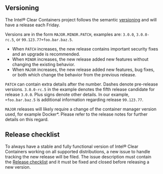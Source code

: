 ## Versioning

The Intel® Clear Containers project follows the semantic [versioning](http://semver.org/) and will have a release each Friday.

Versions are in the form `MAJOR.MINOR.PATCH`, examples are: `3.0.0`, `3.0.0-rc.5`, or `99.123.77+foo.bar.baz.5`.
- When `PATCH` increases, the new release contains important security fixes and an upgrade is recommended.
- When `MINOR` increases, the new release added new features without changing the existing behavior.
- When `MAJOR` increases, the new release added new features, bug fixes, or both which change the behavior from the previous release.

`PATCH` can contain extra details after the number. Dashes denote pre-release versions. `3.0.0-rc.5` in the example denotes the fifth release candidate for release `3.0.0`. Plus signs denote other details. In our example, `+foo.bar.baz.5` is additional information regarding release `99.123.77`.

`MAJOR` releases will likely require a change of the container manager version used, for example Docker\*. Please refer to the release notes for further details on this regard.

## Release checklist
To always have a stable and fully functional version of Intel® Clear Containers working on all supported distributions, a new issue to handle tracking the new release will be filed. The issue description must contain the [Release checklist](https://github.com/clearcontainers/runtime/wiki/Release-Checklist) and it must be fixed and closed before releasing a new version.